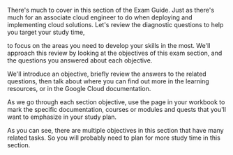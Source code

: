 There's much to cover in this section of the Exam Guide. Just as there's much for an associate cloud engineer to do when deploying and implementing cloud solutions. Let's review the diagnostic questions to help you target your study time,

to focus on the areas you need to develop your skills in the most. We'll approach this review by looking at the objectives of this exam section, and the questions you answered about each objective.

We'll introduce an objective, briefly review the answers to the related questions, then talk about where you can find out more in the learning resources, or in the Google Cloud documentation.

As we go through each section objective, use the page in your workbook to mark the specific documentation, courses or modules and quests that you'll want to emphasize in your study plan.

As you can see, there are multiple objectives in this section that have many related tasks. So you will probably need to plan for more study time in this section.

